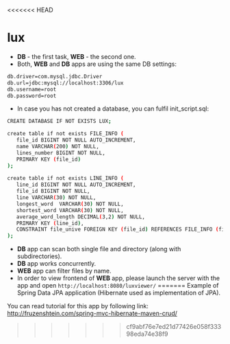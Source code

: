 <<<<<<< HEAD
# lux

* **DB** - the first task, **WEB** - the second one.
* Both, **WEB** and **DB** apps are using the same DB settings:
```sh
db.driver=com.mysql.jdbc.Driver
db.url=jdbc:mysql://localhost:3306/lux
db.username=root
db.password=root
```
* In case you has not created a database, you can fulfil init_script.sql:
```sh
CREATE DATABASE IF NOT EXISTS LUX;

create table if not exists FILE_INFO (
   file_id BIGINT NOT NULL AUTO_INCREMENT,
   name VARCHAR(200) NOT NULL,
   lines_number BIGINT NOT NULL,
   PRIMARY KEY (file_id)
);
 
create table if not exists LINE_INFO (
   line_id BIGINT NOT NULL AUTO_INCREMENT,
   file_id BIGINT NOT NULL,
   line VARCHAR(30) NOT NULL,
   longest_word  VARCHAR(30) NOT NULL,
   shortest_word VARCHAR(30) NOT NULL,
   average_word_length DECIMAL(3,2) NOT NULL,
   PRIMARY KEY (line_id),
   CONSTRAINT file_unive FOREIGN KEY (file_id) REFERENCES FILE_INFO (file_id) ON UPDATE CASCADE ON DELETE CASCADE
);
```

* **DB** app can scan both single file and directory (along with subdirectories).
* **DB** app works concurrently.
* **WEB** app can filter files by name.
* In order to view frontend of **WEB** app, please launch the server with the app and open `http://localhost:8080/luxviewer/`
=======
Example of Spring Data JPA application (Hibernate used as implementation of JPA).

You can read tutorial for this app by following link: http://fruzenshtein.com/spring-mvc-hibernate-maven-crud/
>>>>>>> cf9abf76e7ed21d77426e058f33398eda74e38f9
